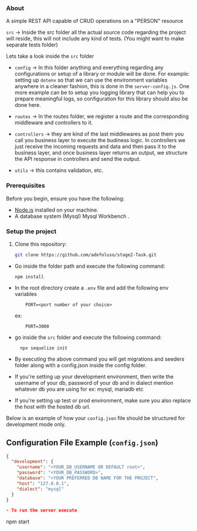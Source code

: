 ### <a name="about">About</a>

A simple REST API capable of CRUD operations on a "PERSON" resource

`src` -> Inside the src folder all the actual source code regarding the project will reside, this will not include any kind of tests. (You might want to make separate tests folder)

Lets take a look inside the `src` folder

- `config` -> In this folder anything and everything regarding any configurations or setup of a library or module will be done. For example: setting up `dotenv` so that we can use the environment variables anywhere in a cleaner fashion, this is done in the `server-config.js`. One more example can be to setup you logging library that can help you to prepare meaningful logs, so configuration for this library should also be done here.

- `routes` -> In the routes folder, we register a route and the corresponding middleware and controllers to it.

- `controllers` -> they are kind of the last middlewares as post them you call you business layer to execute the budiness logic. In controllers we just receive the incoming requests and data and then pass it to the business layer, and once business layer returns an output, we structure the API response in controllers and send the output.


- `utils` -> this contains validation, etc.

### Prerequisites

Before you begin, ensure you have the following:

- [Node.js](https://nodejs.org/) installed on your machine.
- A database system (Mysql) Mysql Workbench .

### Setup the project

1. Clone this repository:

   ```bash
   git clone https://github.com/adefoluso/stage2-Task.git
   ```

- Go inside the folder path and execute the following command:

  ```
  npm install
  ```

- In the root directory create a `.env` file and add the following env variables

    ```
        PORT=<port number of your choice>
    ```

    ex:

    ```
        PORT=3000
    ```

- go inside the `src` folder and execute the following command:

    ```
      npx sequelize init
    ```

- By executing the above command you will get migrations and seeders folder along with a config.json inside the config folder.
- If you're setting up your development environment, then write the username of your db, password of your db and in dialect mention whatever db you are using for ex: mysql, mariadb etc
- If you're setting up test or prod environment, make sure you also replace the host with the hosted db url.

Below is an example of how your `config.json` file should be structured for development mode only.

## Configuration File Example (`config.json`)

```json
{
  "development": {
    "username": "<YOUR_DB_USERNAME OR DEFAULT root>",
    "password": "<YOUR_DB_PASSWORD>",
    "database": "<YOUR PREFERRED DB NAME FOR THE PROJECT",
    "host": "127.0.0.1",
    "dialect": "mysql"
  }
}

- To run the server execute

 ```
 npm start
 ```
